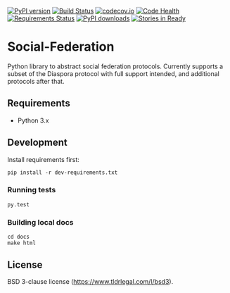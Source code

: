 [![PyPI version](https://badge.fury.io/py/social-federation.svg)](https://pypi.python.org/pypi/Social-Federation) [![Build Status](https://travis-ci.org/jaywink/social-federation.svg?branch=master)](https://travis-ci.org/jaywink/social-federation) [![codecov.io](https://codecov.io/github/jaywink/social-federation/coverage.svg?branch=master)](https://codecov.io/github/jaywink/social-federation?branch=master) [![Code Health](https://landscape.io/github/jaywink/social-federation/master/landscape.svg?style=flat)](https://landscape.io/github/jaywink/social-federation/master) [![Requirements Status](https://requires.io/github/jaywink/social-federation/requirements.svg?branch=master)](https://requires.io/github/jaywink/social-federation/requirements/?branch=master) [![PyPI downloads](https://img.shields.io/pypi/dm/Social-Federation.svg)](https://pypi.python.org/pypi/Social-Federation) [![Stories in Ready](https://badge.waffle.io/jaywink/social-federation.png?label=ready&title=Ready)](https://waffle.io/jaywink/social-federation)

# Social-Federation

Python library to abstract social federation protocols. Currently supports a subset of the Diaspora protocol with full support intended, and additional protocols after that.

## Requirements

* Python 3.x

## Development

Install requirements first:

    pip install -r dev-requirements.txt
    
### Running tests

    py.test

### Building local docs

    cd docs
    make html

## License

BSD 3-clause license (https://www.tldrlegal.com/l/bsd3).
